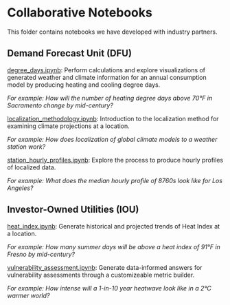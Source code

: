 Collaborative Notebooks
=======================

This folder contains notebooks we have developed with industry partners.

## Demand Forecast Unit (DFU)

[degree_days.ipynb](https://github.com/cal-adapt/cae-notebooks/blob/re-org/collaborative/DFU/degree_days.ipynb): Perform calculations and explore visualizations of generated weather and climate information for an annual consumption model by producing heating and cooling degree days.  

*For example: How will the number of heating degree days above 70°F in Sacramento change by mid-century?*

[localization_methodology.ipynb](https://github.com/cal-adapt/cae-notebooks/blob/re-org/collaborative/DFU/localization_methodology.ipynb): Introduction to the localization method for examining climate projections at a location.  

*For example: How does localization of global climate models to a weather station work?*

[station_hourly_profiles.ipynb](https://github.com/cal-adapt/cae-notebooks/blob/re-org/collaborative/DFU/station_hourly_profiles.ipynb): Explore the process to produce hourly profiles of localized data.  

*For example: What does the median hourly profile of 8760s look like for Los Angeles?*

## Investor-Owned Utilities (IOU)

[heat_index.ipynb](https://github.com/cal-adapt/cae-notebooks/blob/re-org/collaborative/IOU/heat_index.ipynb): Generate historical and projected trends of Heat Index at a location.  

*For example: How many summer days will be above a heat index of 91°F in Fresno by mid-century?*

[vulnerability_assessment.ipynb](https://github.com/cal-adapt/cae-notebooks/blob/re-org/collaborative/IOU/vulnerability_assessment/vulnerability_assessment.ipynb): Generate data-informed answers for vulnerability assessments through a customizeable metric builder.  

*For example: How intense will a 1-in-10 year heatwave look like in a 2°C warmer world?*